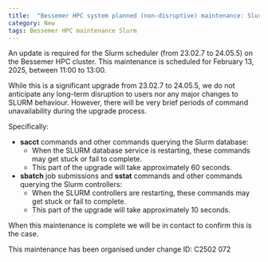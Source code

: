 ```yaml
---
title:  "Bessemer HPC system planned (non-disruptive) maintenance: Slurm scheduler upgrade - February 13, 2025 between 11:00 and 13:00"
category: New
tags: Bessemer HPC maintenance Slurm
---
```


An update is required for the Slurm scheduler  (from 23.02.7 to 24.05.5) on the Bessemer HPC cluster. This maintenance is scheduled for February 13, 2025, between 11:00 to 13:00.

While this is a significant upgrade from 23.02.7 to 24.05.5, we do not anticipate any long-term disruption to users nor any major changes to SLURM behaviour.  However, there will be very brief periods of command unavailability during the upgrade process.

Specifically:

* **sacct** commands and other commands querying the Slurm database:
  * When the SLURM database service is restarting, these commands may get stuck or fail to complete.
  * This part of the upgrade will take approximately 60 seconds.
* **sbatch** job submissions and **sstat** commands and other commands querying the Slurm controllers:
  * When the SLURM controllers are restarting, these commands may get stuck or fail to complete.
  * This part of the upgrade will take approximately 10 seconds.

When this maintenance is complete we will be in contact to confirm this is the case.

This maintenance has been organised under change ID: C2502 072
